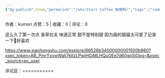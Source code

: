 ```yaml
---
{"dg-publish":true,"permalink":"/xhs/Stars Coffee_咖喱咧/","tags":["rednote","圣彼得堡"],"created":"2025-03-17T18:26:12.314+08:00","updated":"2025-03-19T21:43:04.954+08:00"}
---
```


作者：kumori
点赞：5   |   收藏：0   |   评论：0

这么久了第一次点 香草拉夫 味道正常 甜不是特别甜
因为画的猫猫太可爱了记录一下🥺好喜欢

https://www.xiaohongshu.com/explore/66526b34000000001500b860?xsec_token=AB_PmrYxxwWaIi7klIzLPwiHGjMLHQuOEe7d60gp5jOpg=&xsec_source=pc_user

评论区：===========

